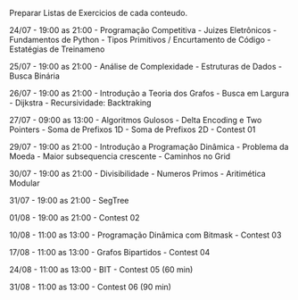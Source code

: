 Preparar Listas de Exercicios de cada conteudo.

24/07 - 19:00 as 21:00
	- Programação Competitiva
	- Juizes Eletrônicos
	- Fundamentos de Python
	- Tipos Primitivos / Encurtamento de Código
	- Estatégias de Treinameno

25/07 - 19:00 as 21:00
	- Análise de Complexidade
	- Estruturas de Dados
	- Busca Binária

26/07 - 19:00 as 21:00
	- Introdução a Teoria dos Grafos
	- Busca em Largura
	- Dijkstra
	- Recursividade: Backtraking
  
27/07 - 09:00 as 13:00
	- Algoritmos Gulosos
	- Delta Encoding e Two Pointers
	- Soma de Prefixos 1D
	- Soma de Prefixos 2D
	- Contest 01

29/07 - 19:00 as 21:00
	- Introdução a Programação Dinâmica
	- Problema da Moeda
	- Maior subsequencia crescente
	- Caminhos no Grid

30/07 - 19:00 as 21:00
	- Divisibilidade
	- Numeros Primos
	- Aritimética Modular

31/07 - 19:00 as 21:00
	- SegTree

01/08 - 19:00 as 21:00
	- Contest 02

10/08 - 11:00 as 13:00
	- Programação Dinâmica com Bitmask
	- Contest 03

17/08 - 11:00 as 13:00
	- Grafos Bipartidos
	- Contest 04

24/08 - 11:00 as 13:00
	- BIT
	- Contest 05 (60 min)

31/08 - 11:00 as 13:00
	- Contest 06 (90 min) 
	
